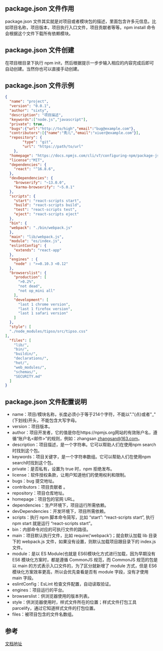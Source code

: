 ## package.json 文件作用
package.json 文件其实就是对项目或者模块包的描述，里面包含许多元信息。比如项目名称，项目版本，项目执行入口文件，项目贡献者等等。npm install 命令会根据这个文件下载所有依赖模块。

## package.json 文件创建
在项目根目录下执行 npm init，然后根据提示一步步输入相应的内容完成后即可自动创建。当然你也可以直接手动创建。

## package.json 文件示例
```json
{
  "name": "project",
  "version": "0.0.1",
  "author": "sixty",
  "description": "项目描述",
  "keywords":["node.js","javascript"],
  "private": true,
  "bugs":{"url":"http://to/high","email":"bug@example.com"},
  "contributors":[{"name":"秀儿","email":"xiuer@example.com"}],
  "repository": {
		"type": "git",
		"url": "https://path/to/url"
	},
  "homepage": "https://docs.npmjs.com/cli/v7/configuring-npm/package-json",
  "license":"MIT",
  "dependencies": {
    "react": "^16.8.6",
  },
  "devDependencies": {
    "browserify": "~13.0.0",
    "karma-browserify": "~5.0.1"
  },
  "scripts": {
    "start": "react-scripts start",
    "build": "react-scripts build",
    "test": "react-scripts test",
    "eject": "react-scripts eject"
  },
  "bin": {
  "webpack": "./bin/webpack.js"
  },
  "main": "lib/webpack.js",
  "module": "es/index.js",
  "eslintConfig": {
    "extends": "react-app"
  },
  "engines" : { 
    "node" : ">=0.10.3 <0.12" 
  },
  "browserslist": {
    "production": [
      ">0.2%",
      "not dead",
      "not op_mini all"
    ],
    "development": [
      "last 1 chrome version",
      "last 1 firefox version",
      "last 1 safari version"
    ]
  },
  "style": [
  "./node_modules/tipso/src/tipso.css"
],
  "files": [
    "lib/",
    "bin/",
    "buildin/",
    "declarations/",
    "hot/",
    "web_modules/",
    "schemas/",
    "SECURITY.md"
  ]
}
```


## package.json 文件配置说明
- name：项目/模块名称，长度必须小于等于214个字符，不能以"."(点)或者"_"(下划线)开头，不能包含大写字母。
- version：项目版本。
- author：项目开发者，它的值是你在https://npmjs.org网站的有效账户名，遵循“账户名<邮件>”的规则，例如：zhangsan zhangsan@163.com。
- description：项目描述，是一个字符串。它可以帮助人们在使用npm search时找到这个包。
- keywords：项目关键字，是一个字符串数组。它可以帮助人们在使用npm search时找到这个包。
- private：是否私有，设置为 true 时，npm 拒绝发布。
- license：软件授权条款，让用户知道他们的使用权利和限制。
- bugs：bug 提交地址。
- contributors：项目贡献者 。
- repository：项目仓库地址。
- homepage：项目包的官网 URL。
- dependencies：生产环境下，项目运行所需依赖。
- devDependencies：开发环境下，项目所需依赖。
- scripts：执行 npm 脚本命令简写，比如 “start”: “react-scripts start”, 执行 npm start 就是运行 “react-scripts start”。
- bin：内部命令对应的可执行文件的路径。
- main：项目默认执行文件，比如 require(‘webpack’)；就会默认加载 lib 目录下的 webpack.js 文件，如果没有设置，则默认加载项目跟目录下的 index.js 文件。
- module：是以 ES Module(也就是 ES6)模块化方式进行加载，因为早期没有 ES6 模块化方案时，都是遵循 CommonJS 规范，而 CommonJS 规范的包是以 main 的方式表示入口文件的，为了区分就新增了 module 方式，但是 ES6 模块化方案效率更高，所以会优先查看是否有 module 字段，没有才使用 main 字段。
- eslintConfig：EsLint 检查文件配置，自动读取验证。
- engines：项目运行的平台。
- browserslist：供浏览器使用的版本列表。
- style：供浏览器使用时，样式文件所在的位置；样式文件打包工具parcelify，通过它知道样式文件的打包位置。
- files：被项目包含的文件名数组。

## 参考
[文档地址](https://docs.npmjs.com/cli/v7/configuring-npm/package-json/)